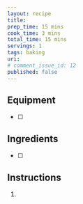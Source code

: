 ```yaml
---
layout: recipe
title: 
prep_time: 15 mins
cook_time: 3 mins
total_time: 15 mins
servings: 1
tags: baking
uri: 
# comment_issue_id: 12
published: false
---
```

## Equipment
- [ ] 

## Ingredients
- [ ] 

## Instructions
1. 